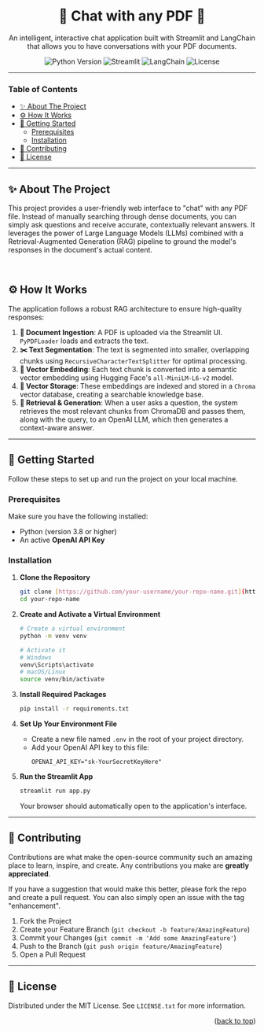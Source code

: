 <div align="center">

<h1 align="center">📄 Chat with any PDF 💬</h1>

<p align="center">
  An intelligent, interactive chat application built with Streamlit and LangChain that allows you to have conversations with your PDF documents.
</p>

<p align="center">
  <img src="https://img.shields.io/badge/Python-3.8+-blue.svg" alt="Python Version">
  <img src="https://img.shields.io/badge/Framework-Streamlit-red.svg" alt="Streamlit">
  <img src="https://img.shields.io/badge/Made%20with-LangChain-black.svg" alt="LangChain">
  <img src="https://img.shields.io/badge/License-MIT-green.svg" alt="License">
</p>
</div>

---

### **Table of Contents**

-   [✨ About The Project](#-about-the-project)
-   [⚙️ How It Works](#️-how-it-works)
-   [🚀 Getting Started](#-getting-started)
    -   [Prerequisites](#prerequisites)
    -   [Installation](#installation)
-   [🤝 Contributing](#-contributing)
-   [📄 License](#-license)

---

## ✨ About The Project

This project provides a user-friendly web interface to "chat" with any PDF file. Instead of manually searching through dense documents, you can simply ask questions and receive accurate, contextually relevant answers. It leverages the power of Large Language Models (LLMs) combined with a Retrieval-Augmented Generation (RAG) pipeline to ground the model's responses in the document's actual content.

<br>

## ⚙️ How It Works

The application follows a robust RAG architecture to ensure high-quality responses:

1.  **📄 Document Ingestion**: A PDF is uploaded via the Streamlit UI. `PyPDFLoader` loads and extracts the text.
2.  **✂️ Text Segmentation**: The text is segmented into smaller, overlapping chunks using `RecursiveCharacterTextSplitter` for optimal processing.
3.  **🧠 Vector Embedding**: Each text chunk is converted into a semantic vector embedding using Hugging Face's `all-MiniLM-L6-v2` model.
4.  **💾 Vector Storage**: These embeddings are indexed and stored in a `Chroma` vector database, creating a searchable knowledge base.
5.  **🤝 Retrieval & Generation**: When a user asks a question, the system retrieves the most relevant chunks from ChromaDB and passes them, along with the query, to an OpenAI LLM, which then generates a context-aware answer.

---

## 🚀 Getting Started

Follow these steps to set up and run the project on your local machine.

### Prerequisites

Make sure you have the following installed:

-   Python (version 3.8 or higher)
-   An active **OpenAI API Key**

### Installation

1.  **Clone the Repository**
    ```sh
    git clone [https://github.com/your-username/your-repo-name.git](https://github.com/your-username/your-repo-name.git)
    cd your-repo-name
    ```

2.  **Create and Activate a Virtual Environment**
    ```sh
    # Create a virtual environment
    python -m venv venv

    # Activate it
    # Windows
    venv\Scripts\activate
    # macOS/Linux
    source venv/bin/activate
    ```

3.  **Install Required Packages**
    ```sh
    pip install -r requirements.txt
    ```

4.  **Set Up Your Environment File**
    -   Create a new file named `.env` in the root of your project directory.
    -   Add your OpenAI API key to this file:
        ```env
        OPENAI_API_KEY="sk-YourSecretKeyHere"
        ```

5.  **Run the Streamlit App**
    ```sh
    streamlit run app.py
    ```
    Your browser should automatically open to the application's interface.

---

## 🤝 Contributing

Contributions are what make the open-source community such an amazing place to learn, inspire, and create. Any contributions you make are **greatly appreciated**.

If you have a suggestion that would make this better, please fork the repo and create a pull request. You can also simply open an issue with the tag "enhancement".

1.  Fork the Project
2.  Create your Feature Branch (`git checkout -b feature/AmazingFeature`)
3.  Commit your Changes (`git commit -m 'Add some AmazingFeature'`)
4.  Push to the Branch (`git push origin feature/AmazingFeature`)
5.  Open a Pull Request

---

## 📄 License

Distributed under the MIT License. See `LICENSE.txt` for more information.

<p align="right">(<a href="#top">back to top</a>)</p>
